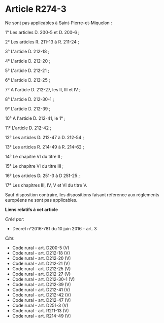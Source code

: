 # Article R274-3

Ne sont pas applicables à Saint-Pierre-et-Miquelon : 

1° Les articles D. 200-5 et D. 200-6 ; 

2° Les articles R. 211-13 à R. 211-24 ; 

3° L'article D. 212-18 ; 

4° L'article D. 212-20 ; 

5° L'article D. 212-21 ; 

6° L'article D. 212-25 ; 

7° A l'article D. 212-27, les II, III et IV ; 

8° L'article D. 212-30-1 ; 

9° L'article D. 212-39 ; 

10° A l'article D. 212-41, le 1° ; 

11° L'article D. 212-42 ; 

12° Les articles D. 212-47 à D. 212-54 ; 

13° Les articles R. 214-49 à R. 214-62 ; 

14° Le chapitre VI du titre II ; 

15° Le chapitre VI du titre III ; 

16° Les articles D. 251-3 à D 251-25 ; 

17° Les chapitres III, IV, V et VI du titre V. 

Sauf disposition contraire, les dispositions faisant référence aux règlements européens ne sont pas applicables.

**Liens relatifs à cet article**

_Créé par_:

  - Décret n°2016-781 du 10 juin 2016 - art. 3

_Cite_:

  - Code rural - art. D200-5 (V)
  - Code rural - art. D212-18 (V)
  - Code rural - art. D212-20 (V)
  - Code rural - art. D212-21 (V)
  - Code rural - art. D212-25 (V)
  - Code rural - art. D212-27 (V)
  - Code rural - art. D212-30-1 (V)
  - Code rural - art. D212-39 (V)
  - Code rural - art. D212-41 (V)
  - Code rural - art. D212-42 (V)
  - Code rural - art. D212-47 (V)
  - Code rural - art. D251-3 (V)
  - Code rural - art. R211-13 (V)
  - Code rural - art. R214-49 (V)
